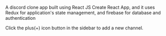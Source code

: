 A discord clone app built using React JS Create React App, and it uses Redux for application's state management, and firebase for database and authentication

Click the plus(+) icon button in the sidebar to add a new channel.
